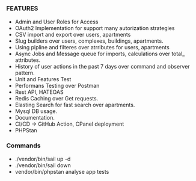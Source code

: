 # 


### FEATURES
- Admin and User Roles for Access
- OAuth2 Implementation for support many autorization strategies
- CSV import and export over users, apartments
- Slug builders over users, complexes, buildings, apartments.
- Using pipline and filteres over atrributes for users, apartments
- Async Jobs and Message queue for imports, calculations over total_ attributes.
- History of user actions in the past 7 days over command and observer pattern.
- Unit and Features Test
- Performans Testing over Postman
- Rest API, HATEOAS
- Redis Caching over Get requests.
- Elasting Search for fast search over apartments.
- Mysql DB usage.
- Documentation.
- CI/CD -> GitHub Action, CPanel deployment
- PHPStan

### Commands

- ./vendor/bin/sail up -d
- ./vendor/bin/sail down
- vendor/bin/phpstan analyse app tests
